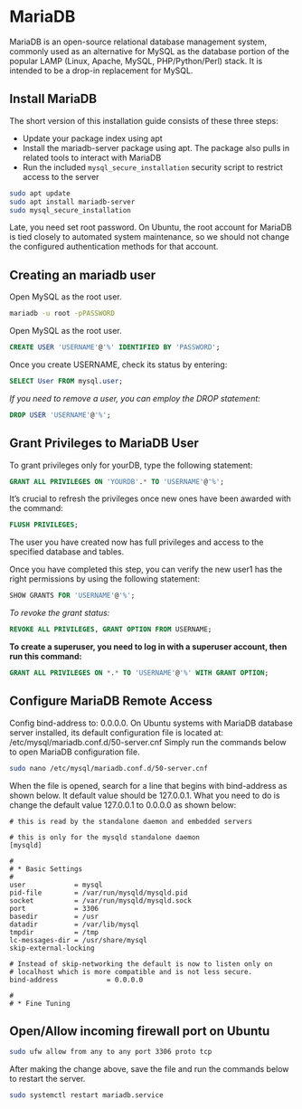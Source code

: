 # MariaDB
MariaDB is an open-source relational database management system, commonly used as an alternative for MySQL as the database portion of the popular LAMP (Linux, Apache, MySQL, PHP/Python/Perl) stack. 
It is intended to be a drop-in replacement for MySQL.

## Install MariaDB
The short version of this installation guide consists of these three steps:
- Update your package index using apt
- Install the mariadb-server package using apt. The package also pulls in related tools to interact with MariaDB
- Run the included `mysql_secure_installation` security script to restrict access to the server
```bash
sudo apt update
sudo apt install mariadb-server
sudo mysql_secure_installation
```
Late, you need set root password. On Ubuntu, the root account for MariaDB is tied closely to automated system maintenance, so we should not change the configured authentication methods for that account.
## Creating an mariadb user
Open MySQL as the root user.
```bash
mariadb -u root -pPASSWORD
```
Open MySQL as the root user.
```sql
CREATE USER 'USERNAME'@'%' IDENTIFIED BY 'PASSWORD';
```
Once you create USERNAME, check its status by entering:
```sql
SELECT User FROM mysql.user;
```
*If you need to remove a user, you can employ the DROP statement:*
```sql
DROP USER 'USERNAME'@'%';
```
## Grant Privileges to MariaDB User
To grant privileges only for yourDB, type the following statement:
```sql
GRANT ALL PRIVILEGES ON 'YOURDB'.* TO 'USERNAME'@'%';
```
It’s crucial to refresh the privileges once new ones have been awarded with the command:
```sql
FLUSH PRIVILEGES;
```
The user you have created now has full privileges and access to the specified database and tables.

Once you have completed this step, you can verify the new user1 has the right permissions by using the following statement:
```sql
SHOW GRANTS FOR 'USERNAME'@'%';
```
*To revoke the grant status:*
```sql
REVOKE ALL PRIVILEGES, GRANT OPTION FROM USERNAME;
```
**To create a superuser, you need to log in with a superuser account, then run this command:**
```sql
GRANT ALL PRIVILEGES ON *.* TO 'USERNAME'@'%' WITH GRANT OPTION;
```
## Configure MariaDB Remote Access
Config bind-address to: 0.0.0.0.
On Ubuntu systems with MariaDB database server installed, its default configuration file is located at: /etc/mysql/mariadb.conf.d/50-server.cnf
Simply run the commands below to open MariaDB configuration file.
```bash
sudo nano /etc/mysql/mariadb.conf.d/50-server.cnf
```
When the file is opened, search for a line that begins with bind-address as shown below. It default value should be 127.0.0.1.
What you need to do is change the default value 127.0.0.1 to 0.0.0.0 as shown below:
```init
# this is read by the standalone daemon and embedded servers

# this is only for the mysqld standalone daemon
[mysqld]

#
# * Basic Settings
#
user            = mysql
pid-file        = /var/run/mysqld/mysqld.pid
socket          = /var/run/mysqld/mysqld.sock
port            = 3306
basedir         = /usr
datadir         = /var/lib/mysql
tmpdir          = /tmp
lc-messages-dir = /usr/share/mysql
skip-external-locking

# Instead of skip-networking the default is now to listen only on
# localhost which is more compatible and is not less secure.
bind-address            = 0.0.0.0

#
# * Fine Tuning
```
## Open/Allow incoming firewall port on Ubuntu
```bash
sudo ufw allow from any to any port 3306 proto tcp
```
After making the change above, save the file and run the commands below to restart the server.
```bash
sudo systemctl restart mariadb.service
```
